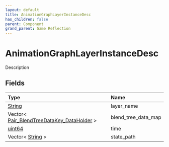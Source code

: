 ```yaml
---
layout: default
title: AnimationGraphLayerInstanceDesc
has_children: false
parent: Component
grand_parent: Game Reflection
---
```

# AnimationGraphLayerInstanceDesc
Description 

## Fields
| Type | Name |
|:-------------|:--------------|
| [String](/game-reflection/components/string.md) | layer_name |
| Vector< [Pair_BlendTreeDataKey_DataHolder](/game-reflection/classes/pair__blend_tree_data_key__data_holder.md) > | blend_tree_data_map |
| [uint64](/game-reflection/components/uint64.md) | time |
| Vector< [String](/game-reflection/components/string.md) > | state_path |
